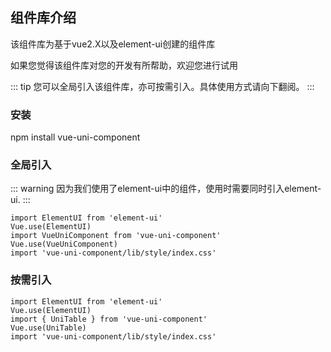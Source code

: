 ## 组件库介绍
该组件库为基于vue2.X以及element-ui创建的组件库

如果您觉得该组件库对您的开发有所帮助，欢迎您进行试用

::: tip
您可以全局引入该组件库，亦可按需引入。具体使用方式请向下翻阅。
:::
### 安装
npm install vue-uni-component
### 全局引入
::: warning
因为我们使用了element-ui中的组件，使用时需要同时引入element-ui.
:::

```
import ElementUI from 'element-ui'
Vue.use(ElementUI)
import VueUniComponent from 'vue-uni-component'
Vue.use(VueUniComponent)
import 'vue-uni-component/lib/style/index.css'
```


### 按需引入

``` 
import ElementUI from 'element-ui'
Vue.use(ElementUI)
import { UniTable } from 'vue-uni-component'
Vue.use(UniTable)
import 'vue-uni-component/lib/style/index.css'
```
